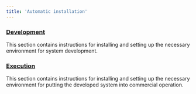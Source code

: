 ```yaml
---
title: 'Automatic installation'
---
```


### [Development](Development_auto.md)

This section contains instructions for installing and setting up the necessary environment for system development.

### [Execution](Execution_auto.md)

This section contains instructions for installing and setting up the necessary environment for putting the developed system into commercial operation.
